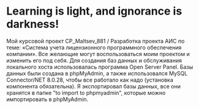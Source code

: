 # Learning is light, and ignorance is darkness!
Мой курсовой проект CP_Maltsev_881 / Разработка проекта АИС по теме: «Система учета лицензионного программного обеспечения компании». Все желающие могут воспользоваться моим проектом и изменить его под себя. Для создания баз данных и обслуживания локального хоста использовалась программа Open Server Panel. Базы данных были создана в phpMyAdmin, а также использовался MySQL Connector/NET 8.0.28, чтобы все работало как надо (установка компонента обязательна). Я экспортировал базы данных, все они хранятся в папке "to import to phpmyadmin", которые можно импортировать в phpMyAdmin.

